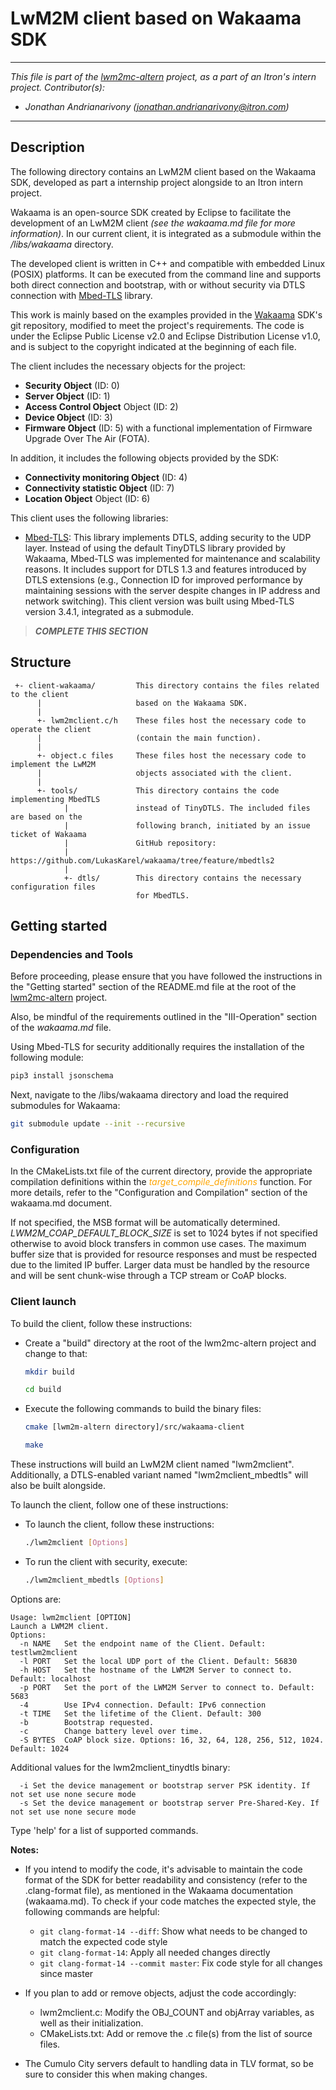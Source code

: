 # LwM2M client based on Wakaama SDK
___
*This file is part of the [lwm2mc-altern](https://github.com/jandrvny/lwm2mc-altern) project, as a part of an Itron's intern project.
Contributor(s):* 
- *Jonathan Andrianarivony (jonathan.andrianarivony@itron.com)*
___

## Description

The following directory contains an LwM2M client based on the Wakaama SDK, developed as part a internship project alongside to an Itron intern project.

Wakaama is an open-source SDK created by Eclipse to facilitate the development of an LwM2M client *(see the wakaama.md file for more information)*. In our current client, it is integrated as a submodule within the */libs/wakaama* directory.

The developed client is written in C++ and compatible with embedded Linux (POSIX) platforms. It can be executed from the command line and supports both direct connection and bootstrap, with or without security via DTLS connection with [Mbed-TLS](https://github.com/Mbed-TLS/mbedtls) library.

This work is mainly based on the examples provided in the [Wakaama](https://github.com/eclipse/wakaama) SDK's git repository, modified to meet the project's requirements. The code is under the Eclipse Public License v2.0 and Eclipse Distribution License v1.0, and is subject to the copyright indicated at the beginning of each file.

The client includes the necessary objects for the project:
+ **Security Object** (ID: 0)
+ **Server Object** (ID: 1)
+ **Access Control Object** Object (ID: 2)
+ **Device Object** (ID: 3)
+ **Firmware Object** (ID: 5) with a functional implementation of Firmware Upgrade Over The Air (FOTA).

In addition, it includes the following objects provided by the SDK:
+ **Connectivity monitoring Object** (ID: 4)
+ **Connectivity statistic Object** (ID: 7)
+ **Location Object** Object (ID: 6)


This client uses the following libraries:
+   [Mbed-TLS](https://github.com/Mbed-TLS/mbedtls): This library implements DTLS, adding security to the UDP layer. Instead of using the default TinyDTLS library provided by Wakaama, Mbed-TLS was implemented for maintenance and scalability reasons. It includes support for DTLS 1.3 and features introduced by DTLS extensions (e.g., Connection ID for improved performance by maintaining sessions with the server despite changes in IP address and network switching). This client version was built using Mbed-TLS version 3.4.1, integrated as a submodule.


>***COMPLETE THIS SECTION***


## Structure

     +- client-wakaama/         This directory contains the files related to the client 
          |                     based on the Wakaama SDK.
          |
          +- lwm2mclient.c/h    These files host the necessary code to operate the client
          |                     (contain the main function).
          |
          +- object.c files     These files host the necessary code to implement the LwM2M 
          |                     objects associated with the client.
          |
          +- tools/             This directory contains the code implementing MbedTLS 
                |               instead of TinyDTLS. The included files are based on the
                |               following branch, initiated by an issue ticket of Wakaama
                |               GitHub repository:
                |               https://github.com/LukasKarel/wakaama/tree/feature/mbedtls2
                |
                +- dtls/        This directory contains the necessary configuration files 
                                for MbedTLS.

## Getting started

### Dependencies and Tools

Before proceeding, please ensure that you have followed the instructions in the "Getting started" section of the README.md file at the root of the [lwm2mc-altern](https://github.com/jandrvny/lwm2mc-altern) project.

Also, be mindful of the requirements outlined in the "III-Operation" section of the *wakaama.md* file.

Using Mbed-TLS for security additionally requires the installation of the following module:
```bash
pip3 install jsonschema
```
Next, navigate to the /libs/wakaama directory and load the required submodules for Wakaama:
```bash
git submodule update --init --recursive
```

### Configuration

In the CMakeLists.txt file of the current directory, provide the appropriate compilation definitions within the <span style="color: orange;">*target_compile_definitions*</span> function. For more details, refer to the "Configuration and Compilation" section of the wakaama.md document.

If not specified, the MSB format will be automatically determined.  *LWM2M_COAP_DEFAULT_BLOCK_SIZE* is set to 1024 bytes if not specified otherwise to avoid block transfers in common use cases. The maximum buffer size that is provided for resource responses and must be respected due to the limited IP buffer. Larger data must be handled by the resource and will be sent chunk-wise through a TCP stream or CoAP blocks.

### Client launch

To build the client, follow these instructions:
+   Create a "build" directory at the root of the lwm2mc-altern project and change to that:
    ```bash
    mkdir build
    ```
    ```bash
    cd build
    ```
+   Execute the following commands to build the binary files:
    ```bash
    cmake [lwm2m-altern directory]/src/wakaama-client
    ```
    ```bash
    make
    ```

These instructions will build an LwM2M client named "lwm2mclient". Additionally, a DTLS-enabled variant named "lwm2mclient_mbedtls" will also be built alongside.

To launch the client, follow one of these instructions:
+   To launch the client, follow these instructions:
    ```bash
    ./lwm2mclient [Options]
    ```
+   To run the client with security, execute:
    ```bash
    ./lwm2mclient_mbedtls [Options]
    ```

Options are:
```
Usage: lwm2mclient [OPTION]
Launch a LWM2M client.
Options:
  -n NAME	Set the endpoint name of the Client. Default: testlwm2mclient
  -l PORT	Set the local UDP port of the Client. Default: 56830
  -h HOST	Set the hostname of the LWM2M Server to connect to. Default: localhost
  -p PORT	Set the port of the LWM2M Server to connect to. Default: 5683
  -4		Use IPv4 connection. Default: IPv6 connection
  -t TIME	Set the lifetime of the Client. Default: 300
  -b		Bootstrap requested.
  -c		Change battery level over time.
  -S BYTES	CoAP block size. Options: 16, 32, 64, 128, 256, 512, 1024. Default: 1024

```

Additional values for the lwm2mclient_tinydtls binary:
```
  -i Set the device management or bootstrap server PSK identity. If not set use none secure mode
  -s Set the device management or bootstrap server Pre-Shared-Key. If not set use none secure mode
```

Type 'help' for a list of supported commands.

**Notes:**

+ If you intend to modify the code, it's advisable to maintain the code format of the SDK for better readability and consistency (refer to the .clang-format file), as mentioned in the Wakaama documentation (wakaama.md).
To check if your code matches the expected style, the following commands are helpful:
    - `git clang-format-14 --diff`: Show what needs to be changed to match the expected code style
    - `git clang-format-14`: Apply all needed changes directly
    - `git clang-format-14 --commit master`: Fix code style for all changes since master

+ If you plan to add or remove objects, adjust the code accordingly:
    - lwm2mclient.c: Modify the OBJ_COUNT and objArray variables, as well as their initialization.
    - CMakeLists.txt: Add or remove the .c file(s) from the list of source files.
+ The Cumulo City servers default to handling data in TLV format, so be sure to consider this when making changes.